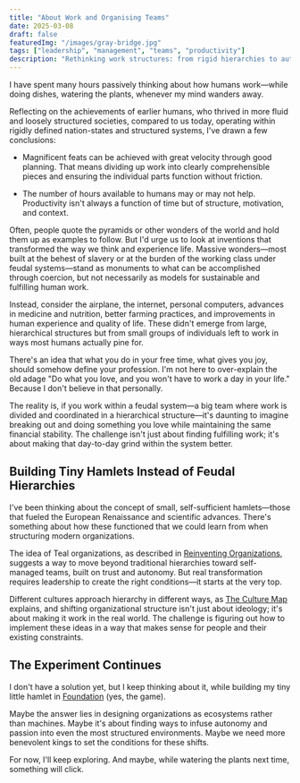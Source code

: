```yaml
---
title: "About Work and Organising Teams"
date: 2025-03-08
draft: false
featuredImg: "/images/gray-bridge.jpg"
tags: ["leadership", "management", "teams", "productivity"]
description: "Rethinking work structures: from rigid hierarchies to autonomous teams inspired by historical hamlets and modern Teal principles."
---
```


I have spent many hours passively thinking about how humans work—while doing dishes, watering the plants, whenever my mind wanders away.

Reflecting on the achievements of earlier humans, who thrived in more fluid and loosely structured societies, compared to us today, operating within rigidly defined nation-states and structured systems, I've drawn a few conclusions:

* Magnificent feats can be achieved with great velocity through good planning. That means dividing up work into clearly comprehensible pieces and ensuring the individual parts function without friction.

* The number of hours available to humans may or may not help. Productivity isn't always a function of time but of structure, motivation, and context.

Often, people quote the pyramids or other wonders of the world and hold them up as examples to follow. But I'd urge us to look at inventions that transformed the way we think and experience life. Massive wonders—most built at the behest of slavery or at the burden of the working class under feudal systems—stand as monuments to what can be accomplished through coercion, but not necessarily as models for sustainable and fulfilling human work.

Instead, consider the airplane, the internet, personal computers, advances in medicine and nutrition, better farming practices, and improvements in human experience and quality of life. These didn't emerge from large, hierarchical structures but from small groups of individuals left to work in ways most humans actually pine for.

There's an idea that what you do in your free time, what gives you joy, should somehow define your profession. I'm not here to over-explain the old adage "Do what you love, and you won't have to work a day in your life." Because I don't believe in that personally.

The reality is, if you work within a feudal system—a big team where work is divided and coordinated in a hierarchical structure—it's daunting to imagine breaking out and doing something you love while maintaining the same financial stability. The challenge isn't just about finding fulfilling work; it's about making that day-to-day grind within the system better.

## Building Tiny Hamlets Instead of Feudal Hierarchies

I've been thinking about the concept of small, self-sufficient hamlets—those that fueled the European Renaissance and scientific advances. There's something about how these functioned that we could learn from when structuring modern organizations.

The idea of Teal organizations, as described in [Reinventing Organizations](https://www.reinventingorganizations.com/), suggests a way to move beyond traditional hierarchies toward self-managed teams, built on trust and autonomy. But real transformation requires leadership to create the right conditions—it starts at the very top.

Different cultures approach hierarchy in different ways, as [The Culture Map](https://erinmeyer.com/books/the-culture-map/) explains, and shifting organizational structure isn't just about ideology; it's about making it work in the real world. The challenge is figuring out how to implement these ideas in a way that makes sense for people and their existing constraints.

## The Experiment Continues

I don't have a solution yet, but I keep thinking about it, while building my tiny little hamlet in [Foundation](https://www.polymorph.games/en/) (yes, the game).

Maybe the answer lies in designing organizations as ecosystems rather than machines. Maybe it's about finding ways to infuse autonomy and passion into even the most structured environments. Maybe we need more benevolent kings to set the conditions for these shifts.

For now, I'll keep exploring. And maybe, while watering the plants next time, something will click.